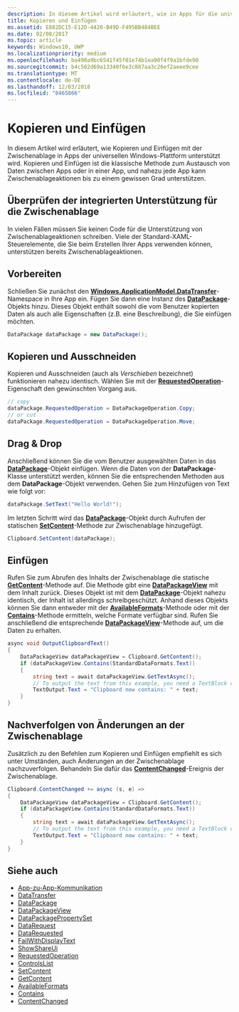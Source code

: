 ```yaml
---
description: In diesem Artikel wird erläutert, wie in Apps für die universelle Windows-Plattform (UWP) das Kopieren und Einfügen über die Zwischenablage unterstützt wird.
title: Kopieren und Einfügen
ms.assetid: E882DC15-E12D-4420-B49D-F495BB484BEE
ms.date: 02/08/2017
ms.topic: article
keywords: Windows10, UWP
ms.localizationpriority: medium
ms.openlocfilehash: ba498a9bc6541f45f01e74b1ea90f4f9a1bfde90
ms.sourcegitcommit: b4c502d69a13340f6e3c887aa3c26ef2aeee9cee
ms.translationtype: MT
ms.contentlocale: de-DE
ms.lasthandoff: 12/03/2018
ms.locfileid: "8465866"
---
```

# <a name="copy-and-paste"></a>Kopieren und Einfügen

In diesem Artikel wird erläutert, wie Kopieren und Einfügen mit der Zwischenablage in Apps der universellen Windows-Plattform unterstützt wird. Kopieren und Einfügen ist die klassische Methode zum Austausch von Daten zwischen Apps oder in einer App, und nahezu jede App kann Zwischenablageaktionen bis zu einem gewissen Grad unterstützen.

## <a name="check-for-built-in-clipboard-support"></a>Überprüfen der integrierten Unterstützung für die Zwischenablage

In vielen Fällen müssen Sie keinen Code für die Unterstützung von Zwischenablageaktionen schreiben. Viele der Standard-XAML-Steuerelemente, die Sie beim Erstellen Ihrer Apps verwenden können, unterstützen bereits Zwischenablageaktionen. 

## <a name="get-set-up"></a>Vorbereiten

Schließen Sie zunächst den [**Windows.ApplicationModel.DataTransfer**](https://msdn.microsoft.com/library/windows/apps/Windows.ApplicationModel.DataTransfer)-Namespace in Ihre App ein. Fügen Sie dann eine Instanz des [**DataPackage**](https://msdn.microsoft.com/library/windows/apps/Windows.ApplicationModel.DataTransfer.DataPackage)-Objekts hinzu. Dieses Objekt enthält sowohl die vom Benutzer kopierten Daten als auch alle Eigenschaften (z.B. eine Beschreibung), die Sie einfügen möchten.

<!-- For some reason, the snippets in this file are all inline in the WDCML topic. Suggest moving to VS project with rest of snippets. -->
```cs
DataPackage dataPackage = new DataPackage();
```

<!-- AuthenticateAsync-->

## <a name="copy-and-cut"></a>Kopieren und Ausschneiden

Kopieren und Ausschneiden (auch als *Verschieben* bezeichnet) funktionieren nahezu identisch. Wählen Sie mit der [**RequestedOperation**](https://msdn.microsoft.com/library/windows/apps/Windows.ApplicationModel.DataTransfer.DataPackage.RequestedOperation)-Eigenschaft den gewünschten Vorgang aus.

```cs
// copy 
dataPackage.RequestedOperation = DataPackageOperation.Copy;
// or cut
dataPackage.RequestedOperation = DataPackageOperation.Move;
```
## <a name="drag-and-drop"></a>Drag & Drop

Anschließend können Sie die vom Benutzer ausgewählten Daten in das [**DataPackage**](https://msdn.microsoft.com/library/windows/apps/Windows.ApplicationModel.DataTransfer.DataPackage)-Objekt einfügen. Wenn die Daten von der **DataPackage**-Klasse unterstützt werden, können Sie die entsprechenden Methoden aus dem **DataPackage**-Objekt verwenden. Gehen Sie zum Hinzufügen von Text wie folgt vor:

```cs
dataPackage.SetText("Hello World!");
```

Im letzten Schritt wird das [**DataPackage**](https://msdn.microsoft.com/library/windows/apps/Windows.ApplicationModel.DataTransfer.DataPackage)-Objekt durch Aufrufen der statischen [**SetContent**](https://msdn.microsoft.com/library/windows/apps/Windows.ApplicationModel.DataTransfer.Clipboard.SetContent(Windows.ApplicationModel.DataTransfer.DataPackage))-Methode zur Zwischenablage hinzugefügt.

```cs
Clipboard.SetContent(dataPackage);
```
## <a name="paste"></a>Einfügen

Rufen Sie zum Abrufen des Inhalts der Zwischenablage die statische [**GetContent**](https://msdn.microsoft.com/library/windows/apps/Windows.ApplicationModel.DataTransfer.Clipboard.GetContent)-Methode auf. Die Methode gibt eine [**DataPackageView**](https://msdn.microsoft.com/library/windows/apps/Windows.ApplicationModel.DataTransfer.DataPackageView) mit dem Inhalt zurück. Dieses Objekt ist mit dem [**DataPackage**](https://msdn.microsoft.com/library/windows/apps/Windows.ApplicationModel.DataTransfer.DataPackage)-Objekt nahezu identisch, der Inhalt ist allerdings schreibgeschützt. Anhand dieses Objekts können Sie dann entweder mit der [**AvailableFormats**](https://msdn.microsoft.com/library/windows/apps/Windows.ApplicationModel.DataTransfer.DataPackageView.AvailableFormats)-Methode oder mit der [**Contains**](https://msdn.microsoft.com/library/windows/apps/Windows.ApplicationModel.DataTransfer.DataPackageView.Contains(System.String))-Methode ermitteln, welche Formate verfügbar sind. Rufen Sie anschließend die entsprechende [**DataPackageView**](https://msdn.microsoft.com/library/windows/apps/Windows.ApplicationModel.DataTransfer.DataPackageView)-Methode auf, um die Daten zu erhalten.

```cs
async void OutputClipboardText()
{
    DataPackageView dataPackageView = Clipboard.GetContent();
    if (dataPackageView.Contains(StandardDataFormats.Text))
    {
        string text = await dataPackageView.GetTextAsync();
        // To output the text from this example, you need a TextBlock control
        TextOutput.Text = "Clipboard now contains: " + text;
    }
}
```

## <a name="track-changes-to-the-clipboard"></a>Nachverfolgen von Änderungen an der Zwischenablage

Zusätzlich zu den Befehlen zum Kopieren und Einfügen empfiehlt es sich unter Umständen, auch Änderungen an der Zwischenablage nachzuverfolgen. Behandeln Sie dafür das [**ContentChanged**](https://msdn.microsoft.com/library/windows/apps/Windows.ApplicationModel.DataTransfer.Clipboard.ContentChanged)-Ereignis der Zwischenablage.

```cs
Clipboard.ContentChanged += async (s, e) => 
{
    DataPackageView dataPackageView = Clipboard.GetContent();
    if (dataPackageView.Contains(StandardDataFormats.Text))
    {
        string text = await dataPackageView.GetTextAsync();
        // To output the text from this example, you need a TextBlock control
        TextOutput.Text = "Clipboard now contains: " + text;
    }
}
```

## <a name="see-also"></a>Siehe auch

* [App-zu-App-Kommunikation](index.md)
* [DataTransfer](https://msdn.microsoft.com/library/windows/apps/windows.applicationmodel.datatransfer.aspx)
* [DataPackage](https://msdn.microsoft.com/library/windows/apps/windows.applicationmodel.datatransfer.datapackage.aspx)
* [DataPackageView](https://msdn.microsoft.com/library/windows/apps/windows.applicationmodel.datatransfer.datapackageview.aspx)
* [DataPackagePropertySet]( https://msdn.microsoft.com/library/windows/apps/windows.applicationmodel.datatransfer.datapackagepropertyset.aspx)
* [DataRequest](https://msdn.microsoft.com/library/windows/apps/windows.applicationmodel.datatransfer.datarequest.aspx) 
* [DataRequested]( https://msdn.microsoft.com/library/windows/apps/windows.applicationmodel.datatransfer.datatransfermanager.datarequested.aspx)
* [FailWithDisplayText](https://msdn.microsoft.com/library/windows/apps/windows.applicationmodel.datatransfer.datarequest.failwithdisplaytext.aspx)
* [ShowShareUi](https://msdn.microsoft.com/library/windows/apps/windows.applicationmodel.datatransfer.datatransfermanager.showshareui.aspx)
* [RequestedOperation](https://msdn.microsoft.com/library/windows/apps/windows.applicationmodel.datatransfer.datapackage.requestedoperation.aspx) 
* [ControlsList](https://msdn.microsoft.com/library/windows/apps/xaml/mt185406.aspx)
* [SetContent](https://msdn.microsoft.com/library/windows/apps/xaml/windows.applicationmodel.datatransfer.clipboard.setcontent.aspx)
* [GetContent](https://msdn.microsoft.com/library/windows/apps/xaml/windows.applicationmodel.datatransfer.clipboard.getcontent.aspx)
* [AvailableFormats](https://msdn.microsoft.com/library/windows/apps/windows.applicationmodel.datatransfer.datapackageview.availableformats.aspx)
* [Contains](https://msdn.microsoft.com/library/windows/apps/windows.applicationmodel.datatransfer.datapackageview.contains.aspx)
* [ContentChanged](https://msdn.microsoft.com/library/windows/apps/xaml/windows.applicationmodel.datatransfer.clipboard.contentchanged.aspx)

